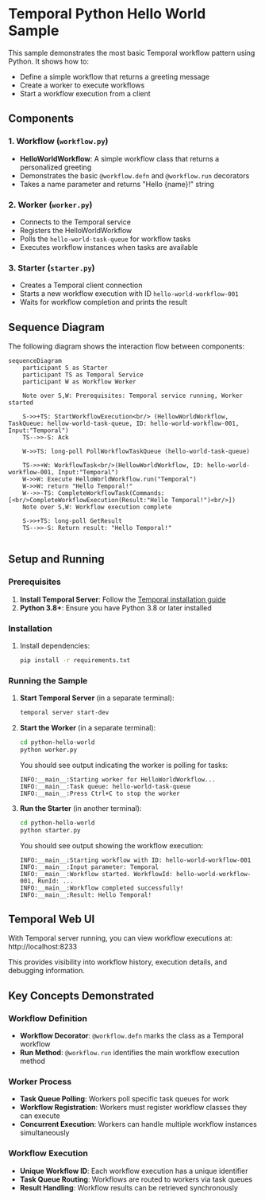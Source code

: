 # Temporal Python Hello World Sample

This sample demonstrates the most basic Temporal workflow pattern using Python. It shows how to:

- Define a simple workflow that returns a greeting message
- Create a worker to execute workflows
- Start a workflow execution from a client

## Components

### 1. Workflow (`workflow.py`)
- **HelloWorldWorkflow**: A simple workflow class that returns a personalized greeting
- Demonstrates the basic `@workflow.defn` and `@workflow.run` decorators
- Takes a name parameter and returns "Hello {name}!" string

### 2. Worker (`worker.py`)
- Connects to the Temporal service
- Registers the HelloWorldWorkflow
- Polls the `hello-world-task-queue` for workflow tasks
- Executes workflow instances when tasks are available

### 3. Starter (`starter.py`)
- Creates a Temporal client connection
- Starts a new workflow execution with ID `hello-world-workflow-001`
- Waits for workflow completion and prints the result

## Sequence Diagram

The following diagram shows the interaction flow between components:

```mermaid
sequenceDiagram
    participant S as Starter
    participant TS as Temporal Service
    participant W as Workflow Worker
    
    Note over S,W: Prerequisites: Temporal service running, Worker started
    
    S->>+TS: StartWorkflowExecution<br/> (HellowWorldWorkflow, TaskQueue: hellow-world-task-queue, ID: hello-world-workflow-001, Input:"Temporal")
    TS-->>-S: Ack
        
    W->>TS: long-poll PollWorkflowTaskQueue (hello-world-task-queue)
    
    TS->>+W: WorkflowTask<br/>(HellowWorldWorkflow, ID: hello-world-workflow-001, Input:"Temporal")
    W->>W: Execute HelloWorldWorkflow.run("Temporal")
    W->>W: return "Hello Temporal!"
    W-->>-TS: CompleteWorkflowTask(Commands:[<br/>CompleteWorkflowExecution(Result:"Hello Temporal!")<br/>])
    Note over S,W: Workflow execution complete
    
    S->>+TS: long-poll GetResult
    TS-->>-S: Return result: "Hello Temporal!"
    
```

## Setup and Running

### Prerequisites

1. **Install Temporal Server**: Follow the [Temporal installation guide](https://docs.temporal.io/docs/server/quick-install/)
2. **Python 3.8+**: Ensure you have Python 3.8 or later installed

### Installation

1. Install dependencies:
   ```bash
   pip install -r requirements.txt
   ```

### Running the Sample

1. **Start Temporal Server** (in a separate terminal):
   ```bash
   temporal server start-dev
   ```

2. **Start the Worker** (in a separate terminal):
   ```bash
   cd python-hello-world
   python worker.py
   ```
   
   You should see output indicating the worker is polling for tasks:
   ```
   INFO:__main__:Starting worker for HelloWorldWorkflow...
   INFO:__main__:Task queue: hello-world-task-queue
   INFO:__main__:Press Ctrl+C to stop the worker
   ```

3. **Run the Starter** (in another terminal):
   ```bash
   cd python-hello-world
   python starter.py
   ```
   
   You should see output showing the workflow execution:
   ```
   INFO:__main__:Starting workflow with ID: hello-world-workflow-001
   INFO:__main__:Input parameter: Temporal
   INFO:__main__:Workflow started. WorkflowId: hello-world-workflow-001, RunId: ...
   INFO:__main__:Workflow completed successfully!
   INFO:__main__:Result: Hello Temporal!
   ```

## Temporal Web UI

With Temporal server running, you can view workflow executions at:
http://localhost:8233

This provides visibility into workflow history, execution details, and debugging information.   

## Key Concepts Demonstrated

### Workflow Definition
- **Workflow Decorator**: `@workflow.defn` marks the class as a Temporal workflow
- **Run Method**: `@workflow.run` identifies the main workflow execution method

### Worker Process
- **Task Queue Polling**: Workers poll specific task queues for work
- **Workflow Registration**: Workers must register workflow classes they can execute
- **Concurrent Execution**: Workers can handle multiple workflow instances simultaneously

### Workflow Execution
- **Unique Workflow ID**: Each workflow execution has a unique identifier
- **Task Queue Routing**: Workflows are routed to workers via task queues
- **Result Handling**: Workflow results can be retrieved synchronously


